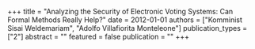 +++
title = "Analyzing the Security of Electronic Voting Systems: Can Formal Methods Really Help?"
date = 2012-01-01
authors = ["Komminist Sisai Weldemariam", "Adolfo Villafiorita Monteleone"]
publication_types = ["2"]
abstract = ""
featured = false
publication = ""
+++

